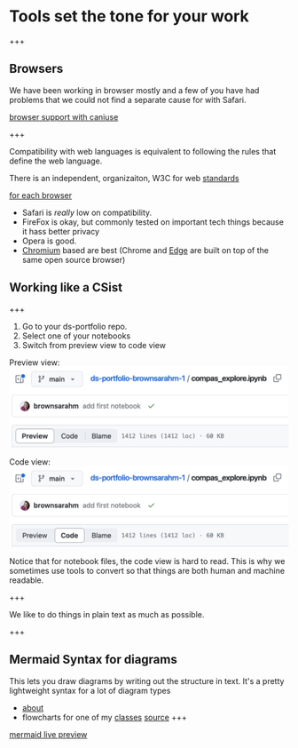 # Tools set the tone for your work

+++


## Browsers

We have been working in browser mostly and a few of you have had problems that we could not find a separate cause for with Safari. 

[browser support with caniuse](https://caniuse.com/)


+++


Compatibility with web languages is equivalent to following the rules that define the web language. 

There is an independent, organizaiton, W3C for web [standards](https://www.w3.org/standards/about/)

[for each browser](https://www.pcmag.com/picks/chrome-edge-firefox-opera-or-safari-which-browser-is-best#:~:text=Which%20Web%20Browser%20Has%20the%20Best%20Compatibility%3F)

- Safari is *really* low on compatibility. 
- FireFox is okay, but commonly tested on important tech things because it hass better privacy
- Opera is good. 
- [Chromium](https://www.chromium.org/chromium-projects/) based are best (Chrome and [Edge](https://support.microsoft.com/en-us/microsoft-edge/download-the-new-microsoft-edge-based-on-chromium-0f4a3dd7-55df-60f5-739f-00010dba52cf) are built on top of the same open source browser)



## Working like a CSist


+++

1. Go to your ds-portfolio repo. 
1. Select one of your notebooks
2. Switch from preview view to code view

Preview view: 
![screen shot of view toggles on Github in preview](https://github.com/csctd/img/blob/main/view_preview.png?raw=true)

Code view: 
![screen shot of view toggles on Github in code](https://github.com/csctd/img/blob/main/view_code.png?raw=true)

Notice that for notebook files, the code view is hard to read.  This is why we sometimes use tools to convert so that things are both human and machine readable. 

+++

We like to do things in plain text as much as possible. 

+++

## Mermaid Syntax for diagrams

This lets you draw diagrams by writing out the structure in text. It's a pretty lightweight syntax for a lot of diagram types

- [about](https://mermaid.js.org/intro/)
- flowcharts for one of my [classes](https://introcompsys.github.io/spring2023/syllabus/badges.html#review-and-practice-badge) [source](https://github.com/introcompsys/spring2023/blob/main/syllabus/badges.md?plain=1#L179)
+++

[mermaid live preview](https://mermaid.live/)